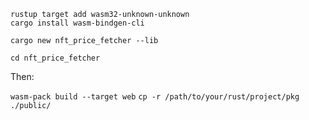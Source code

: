 ```
rustup target add wasm32-unknown-unknown
cargo install wasm-bindgen-cli

cargo new nft_price_fetcher --lib

cd nft_price_fetcher

```

Then:  

` wasm-pack build --target web ` 
` cp -r /path/to/your/rust/project/pkg ./public/ `


